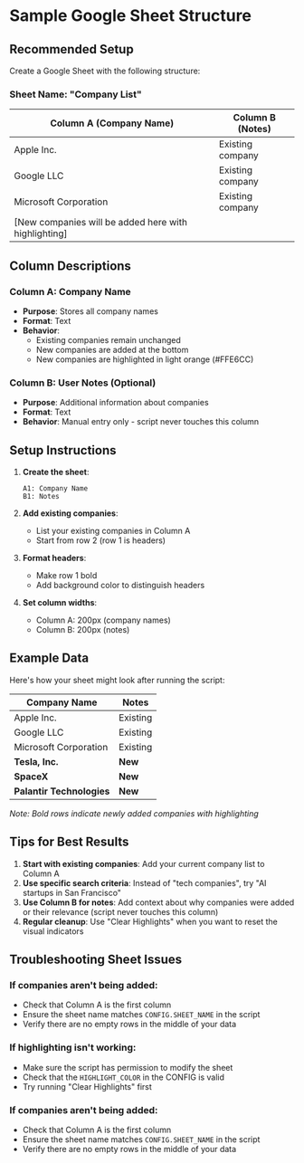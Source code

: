 # Sample Google Sheet Structure

## Recommended Setup

Create a Google Sheet with the following structure:

### Sheet Name: "Company List"

| Column A (Company Name) | Column B (Notes) |
|------------------------|------------------|
| Apple Inc.             | Existing company |
| Google LLC             | Existing company |
| Microsoft Corporation  | Existing company |
| [New companies will be added here with highlighting] | |

## Column Descriptions

### Column A: Company Name
- **Purpose**: Stores all company names
- **Format**: Text
- **Behavior**: 
  - Existing companies remain unchanged
  - New companies are added at the bottom
  - New companies are highlighted in light orange (#FFE6CC)

### Column B: User Notes (Optional)
- **Purpose**: Additional information about companies
- **Format**: Text
- **Behavior**: Manual entry only - script never touches this column

## Setup Instructions

1. **Create the sheet**:
   ```
   A1: Company Name
   B1: Notes
   ```

2. **Add existing companies**:
   - List your existing companies in Column A
   - Start from row 2 (row 1 is headers)

3. **Format headers**:
   - Make row 1 bold
   - Add background color to distinguish headers

4. **Set column widths**:
   - Column A: 200px (company names)
   - Column B: 200px (notes)

## Example Data

Here's how your sheet might look after running the script:

| Company Name | Notes |
|--------------|-------|
| Apple Inc. | Existing |
| Google LLC | Existing |
| Microsoft Corporation | Existing |
| **Tesla, Inc.** | **New** |
| **SpaceX** | **New** |
| **Palantir Technologies** | **New** |

*Note: Bold rows indicate newly added companies with highlighting*

## Tips for Best Results

1. **Start with existing companies**: Add your current company list to Column A
2. **Use specific search criteria**: Instead of "tech companies", try "AI startups in San Francisco"
3. **Use Column B for notes**: Add context about why companies were added or their relevance (script never touches this column)
4. **Regular cleanup**: Use "Clear Highlights" when you want to reset the visual indicators

## Troubleshooting Sheet Issues

### If companies aren't being added:
- Check that Column A is the first column
- Ensure the sheet name matches `CONFIG.SHEET_NAME` in the script
- Verify there are no empty rows in the middle of your data

### If highlighting isn't working:
- Make sure the script has permission to modify the sheet
- Check that the `HIGHLIGHT_COLOR` in the CONFIG is valid
- Try running "Clear Highlights" first

### If companies aren't being added:
- Check that Column A is the first column
- Ensure the sheet name matches `CONFIG.SHEET_NAME` in the script
- Verify there are no empty rows in the middle of your data

 